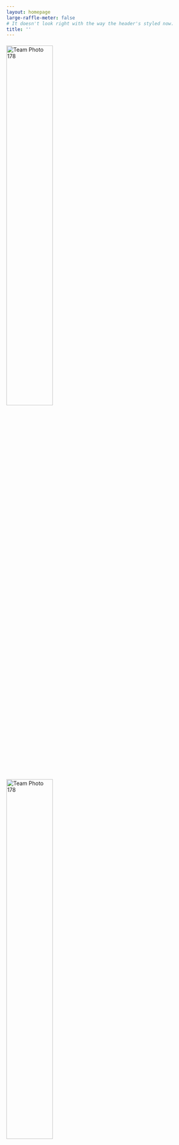 ```yaml
---
layout: homepage
large-raffle-meter: false
# It doesn't look right with the way the header's styled now.
title: ''
---
```


<div class= "float-left" style="margin-top: 20px; margin-bottom: 20px; margin-right: 0px">
  <img alt= "Team Photo 178" style="width: 49%; margin-right: 1.375%" src="{{ site.url }}/assets/img/LeadershipPhoto.jpg"/>
  <img alt= "Team Photo 178" style="width: 49%;" src="{{ site.url }}/assets/img/VeteranNewMemberPhoto.jpg"/>
</div>

### About Team 178

>The 2nd Law Enforcers have been an active participant in *FIRST* (For Inspiration & Recognition of Science & Technology) since 1997. We aim to provide real-world opportunities for our team members to grow as team members and leaders and to educate the public about STEM topics. Read more [here]({{ site.url }}/about).

### Dream *FIRST*

>Dream *FIRST* is our main outreach program for children ages 3 to 10, developed by our team. The goal of this program is to cultivate children's interest in science, technology, engineering, and math (STEM) because we believe that by training the kids at a young age, we can spark an interest in science that lasts a lifetime. Read more about this program [here]({{ site.url }}/dreamfirst).

### Our Sponsors

>One of the reasons our team is able to function is through the help of our wonderful sponsors, including UTC Otis Elevator, ebm-papst Inc., and UTC Sikorsky Aircraft Corporation. Learn more about each of our sponsors [here]({{ site.url }}/sponsors).

<!--
### Upcoming events

### How to join

Interested in joining the team? Check our [how to join]({{ site.url }}/members) page!
-->

{% include calendar.html %}
